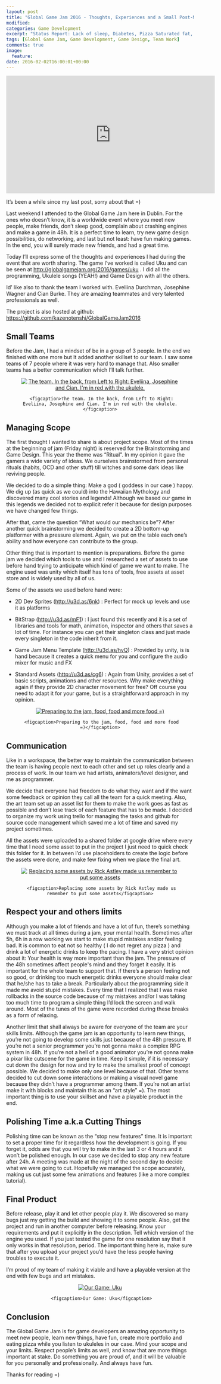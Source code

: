 ```yaml
---
layout: post
title: "Global Game Jam 2016 - Thoughts, Experiences and a Small Post-Mortem"
modified:
categories: Game Development
excerpt: "Status Report: Lack of sleep, Diabetes, Pizza Saturated fat, Bugs, Engine Crashing, more bugs..."
tags: [Global Game Jam, Game Development, Game Design, Team Work]
comments: true
image:
  feature:
date: 2016-02-02T16:00:01+00:00
---
```

<iframe width="560" height="315" src="https://www.youtube.com/embed/_31I5EgdLmQ" frameborder="0" allowfullscreen></iframe>

It’s been a while since my last post, sorry about that =)

Last weekend I attended to the Global Game Jam here in Dublin. For the ones who doesn’t know, it is a worldwide event where you meet new people, make friends, don’t sleep good, complain about crashing engines and make a game in 48h. It is a perfect time to learn, try new game design possibilities, do networking, and last but not least: have fun making games. In the end, you will surely made new friends, and had a great time.

Today I’ll express some of the thoughts and experiences I had during the event that are worth sharing. The game I’ve worked is called Uku and can be seen at http://globalgamejam.org/2016/games/uku . I did all the programming, Ukulele songs (YEAH!) and Game Design with all the others.

Id’ like also to thank the team I worked with. Eveliina Durchman, Josephine Wagner and Cian Burke. They are amazing teammates and very talented professionals as well.

The project is also hosted at github: <a href="https://github.com/kazenotenshi/GlobalGameJam2016"> https://github.com/kazenotenshi/GlobalGameJam2016 </a>

## Small Teams

Before the Jam, I had a mindset of be in a group of 3 people. In the end we finished with one more but It added another skillset to our team. I saw some teams of 7 people where it was very hard to manage that. Also smaller teams has a better communication which I’ll talk further.

<div align="center">
<figure>
     <a href="/images/theGGJTeam.jpg"><img src="/images/theGGJTeam.jpg" alt="The team. In the back, from Left to Right: Eveliina, Josephine and Cian. I'm in red with the ukulele." align="middle"></a>
 
     <figcaption>The team. In the back, from Left to Right: Eveliina, Josephine and Cian. I'm in red with the ukulele.</figcaption>
</figure>
</div>

## Managing Scope

The first thought I wanted to share is about project scope. Most of the times at the beginning of jam (Friday night) is reserved for the Brainstorming and Game Design. This year the theme was “Ritual”. In my opinion it gave the gamers a wide variety of ideas. We ourselves brainstormed from personal rituals (habits, OCD and other stuff) till witches and some dark ideas like reviving people.

We decided to do a simple thing: Make a god ( goddess in our case ) happy. We dig up (as quick as we could) into the Hawaiian Mythology and discovered many cool stories and legends! Although we based our game in this legends we decided not to explicit refer it because for design purposes we have changed few things.

After that, came the question “What would our mechanics be”? After another quick brainstorming we decided to create a 2D bottom-up platformer with a pressure element. Again, we put on the table each one’s ability and how everyone can contribute to the group.

Other thing that is important to mention is preparations. Before the game jam we decided which tools to use and I researched a set of assets to use before hand trying to anticipate which kind of game we want to make. The engine used was unity which itself has tons of tools, free assets at asset store and is widely used by all of us.

Some of the assets we used before hand were:

* 2D Dev Sprites (<a href="http://u3d.as/6nk">http://u3d.as/6nk</a>) : Perfect for mock up levels and use it as platforms

* BitStrap (<a href="http://u3d.as/mF1">http://u3d.as/mF1</a>) : I just found this recently and it is a set of libraries and tools for math, animation, inspector and others that saves a lot of time. For instance you can get their singleton class and just made every singleton in the code inherit from it.

* Game Jam Menu Template (<a href="http://u3d.as/hvQ">http://u3d.as/hvQ</a>) : Provided by unity, is is hand because it creates a quick menu for you and configure the audio mixer for music and FX

* Standard Assets (<a href="hhttp://u3d.as/cg6">http://u3d.as/cg6</a>) : Again from Unity, provides a set of basic scripts, animations and other resources. Why make everything again if they provide 2D character movement for free? Off course you need to adapt it for your game, but is a straightforward approach in my opinion.

<div align="center">
<figure>
     <a href="/images/preparations.jpg"><img src="/images/preparations.jpg" alt="Preparing to the jam, food, food and more food =)" align="middle"></a>
 
     <figcaption>Preparing to the jam, food, food and more food =)</figcaption>
</figure>
</div>

## Communication

Like in a workspace, the better way to maintain the communication between the team is having people next to each other and set up roles clearly and a process of work. In our team we had artists, animators/level designer, and me as programmer.

We decide that everyone had freedom to do what they want and if the want some feedback or opinion they call all the team for a quick meeting. Also, the art team set up an asset list for them to make the work goes as fast as possible and don’t lose track of each feature that has to be made. I decided to organize my work using trello for managing the tasks and github for source code management which saved me a lot of time and saved my project sometimes.

All the assets were uploaded to a shared folder at google drive where every time that I need some asset to put in the project I just need to quick check this folder for it. In between I’d use placeholders to create the logic before the assets were done, and make few fixing when we place the final art.

<div align="center">
<figure>
     <a href="/images/RickRollPlaceholder.png"><img src="/images/RickRollPlaceholder.png" alt="Replacing some assets by Rick Astley made us remember to put some assets" align="middle"></a>
 
     <figcaption>Replacing some assets by Rick Astley made us remember to put some assets</figcaption>
</figure>
</div>

## Respect your and others limits

Although you make a lot of friends and have a lot of fun, there’s something we must track at all times during a jam, your mental health. Sometimes after 5h, 6h in a row working we start to make stupid mistakes and/or feeling bad. It is common to eat not so healthy ( I do not regret any pizza ) and drink a lot of energetic drinks to keep the pacing. I have a very strict opinion about it: Your health is way more important than the jam. The pressure of the 48h sometimes affect people's mind and they forget it easily. It is important for the whole team to support that. If there’s a person feeling not so good, or drinking too much energetic drinks everyone should make clear that he/she has to take a break. Particularly about the programming side it made me avoid stupid mistakes. Every time that I realized that I was make rollbacks in the source code because of my mistakes and/or I was taking too much time to program a simple thing I’d lock the screen and walk around. Most of the tunes of the game were recorded during these breaks as a form of relaxing.

Another limit that shall always be aware for everyone of the team are your skills limits. Although the game jam is an opportunity to learn new things, you’re not going to develop some skills just because of the 48h pressure. If you’re not a senior programmer you’re not gonna make a complex RPG system in 48h. If you’re not a hell of a good animator you’re not gonna make a pixar like cutscene for the game in time. Keep it simple, if it is necessary cut down the design for now and try to make the smallest proof of concept possible. We decided to make only one level because of that. Other teams decided to cut down some interactions or making a visual novel game because they didn’t have a programmer among them. If you’re not an artist make it with blocks and maintain this as an “art style” =). The most important thing is to use your skillset and have a playable product in the end.

## Polishing Time a.k.a Cutting Things

Polishing time can be known as the “stop new features” time. It is important to set a proper time for it regardless how the development is going. If you forget it, odds are that you will try to make in the last 3 or 4 hours and it won’t be polished enough. In our case we decided to stop any new feature after 24h. A meeting was made at the night of the second day to decide what we were going to cut. Hopefully we managed the scope accurately, making us cut just some few animations and features (like a more complex tutorial).

## Final Product

Before release, play it and let other people play it. We discovered so many bugs just my getting the build and showing it to some people. Also, get the project and run in another computer before releasing. Know your requirements and put it explicitly in the description. Tell which version of the engine you used. If you just tested the game for one resolution say that it only works in that resolution, period. The important thing here is, make sure that after you upload your project you’d have the less people having troubles to execute it.

I’m proud of my team of making it viable and have a playable version at the end with few bugs and art mistakes.

<div align="center">
<figure>
     <a href="/images/UkuHeader.png"><img src="/images/UkuHeader.png" alt="Our Game: Uku" align="middle"></a>
 
     <figcaption>Our Game: Uku</figcaption>
</figure>
</div>

## Conclusion

The Global Game Jam is for game developers an amazing opportunity to meet new people, learn new things, have fun, create more portfolio and eating pizza while you listen to ukuleles in our case. Mind your scope and your limits. Respect people’s limits as well, and know that are more things important at stake. Do something you are proud of, and it will be valuable for you personally and professionally. And always have fun.

Thanks for reading =)
